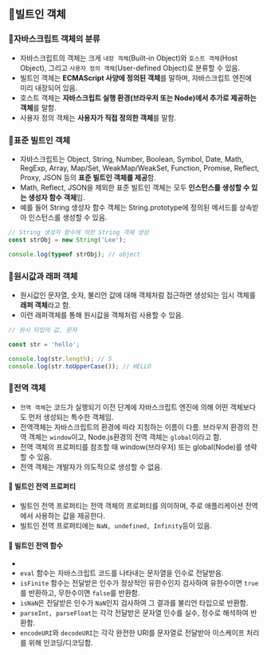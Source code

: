 ## 📌빌트인 객체

### 📌자바스크립트 객체의 분류

- 자바스크립트의 객체는 크게 `내장 객체`(Built-in Object)와 `호스트 객체`(Host Object), 그리고 `사용자 정의 객체`(User-defined Object)로 분류할 수 있음.
- 빌트인 객체는 **ECMAScript 사양에 정의된 객체**를 말하며, 자바스크립트 엔진에 미리 내장되어 있음.
- 호스트 객체는 **자바스크립트 실행 환경(브라우저 또는 Node)에서 추가로 제공하는 객체**를 말함.
- 사용자 정의 객체는 **사용자가 직접 정의한 객체**를 말함.


### 📌표준 빌트인 객체

- 자바스크립트는 Object, String, Number, Boolean, Symbol, Date, Math, RegExp, Array, Map/Set, WeakMap/WeakSet, Function, Promise, Reflect, Proxy, JSON 등의 **표준 빌트인 객체를 제공**함.
- Math, Reflect, JSON을 제외한 표준 빌트인 객체는 모두 **인스턴스를 생성할 수 있는 생성자 함수 객체**임.
- 예를 들어 String 생성자 함수 객체는 String.prototype에 정의된 메서드를 상속받아 인스턴스를 생성할 수 있음.

```js
// String 생성자 함수에 의한 String 객체 생성
const strObj = new String('Lee');

console.log(typeof strObj); // object
```

### 📌원시값과 래퍼 객체

- 원시값인 문자열, 숫자, 불리언 값에 대해 객체처럼 접근하면 생성되는 임시 객체를 **래퍼 객체**라고 함.
- 이런 래퍼객체를 통해 원시값을 객체처럼 사용할 수 있음.

```js 
// 원시 타입의 값, 문자

const str = 'hello';

console.log(str.length); // 5
console.log(str.toUpperCase()); // HELLO
```

### 📌전역 객체

- `전역 객체`는 코드가 실행되기 이전 단계에 자바스크립트 엔진에 의해 어떤 객체보다도 먼저 생성되는 특수한 객체임.
- 전역객체는 자바스크립트의 환경에 따라 지칭하는 이름이 다름. 브라우저 환경의 전역 객체는 `window`이고, Node.js환경의 전역 객체는 `global`이라고 함.
- 전역 객체의 프로퍼티를 참조할 때 window(브라우저) 또는 global(Node)를 생략할 수 있음.
- 전역 객체는 개발자가 의도적으로 생성할 수 없음.

#### 📌 빌트인 전역 프로퍼티

- 빌트인 전역 프로퍼티는 전역 객체의 프로퍼티를 의미하며, 주로 애플리케이션 전역에서 사용하는 값을 제공한다.
- 빌트인 전역 프로퍼티에는 `NaN, undefined, Infinity`등이 있음. 

#### 📌 빌트인 전역 함수

- 
- `eval` 함수는 자바스크립트 코드를 나타내는 문자열을 인수로 전달받음.
- `isFinite` 함수는 전달받은 인수가 정상적인 유한수인지 검사하여 유한수이면 `true`를 반환하고, 무한수이면 `false`를 반환함.
- `isNaN`은 전달받은 인수가 `NaN`인지 검사하여 그 결과를 불리언 타입으로 반환함.
- `parseInt, parseFloat`는 각각 전달받은 문자열 인수를 실수, 정수로 해석하여 반환함.
- `encodeURI`와 `decodeURI`는 각각 완전한 URI를 문자열로 전달받아 이스케이프 처리를 위해 인코딩/디코딩함.